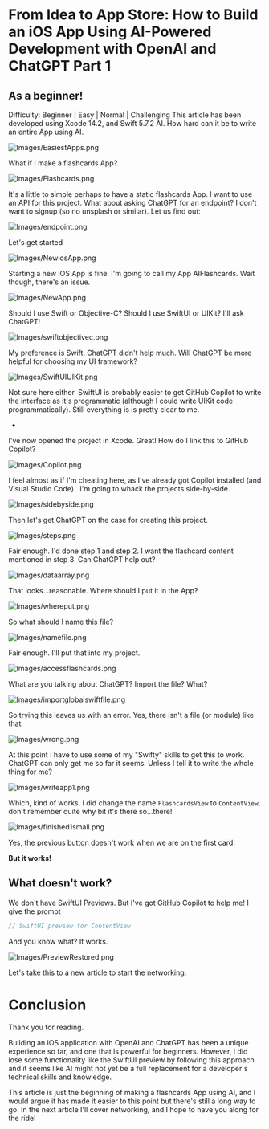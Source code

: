 # From Idea to App Store: How to Build an iOS App Using AI-Powered Development with OpenAI and ChatGPT Part 1
## As a beginner!

Difficulty: Beginner | Easy | Normal | Challenging
This article has been developed using Xcode 14.2, and Swift 5.7.2
AI. How hard can it be to write an entire App using AI.

![Images/EasiestApps.png](Images/EasiestApps.png)

What if I make a flashcards App?

![Images/Flashcards.png](Images/Flashcards.png)

It's a little to simple perhaps to have a static flashcards App. I want to use an API for this project. What about asking ChatGPT for an endpoint? I don't want to signup (so no unsplash or similar). Let us find out:

![Images/endpoint.png](Images/endpoint.png)

Let's get started

![Images/NewiosApp.png](Images/NewiosApp.png)

Starting a new iOS App is fine. I'm going to call my App AIFlashcards.
Wait though, there's an issue.

![Images/NewApp.png](Images/NewApp.png)

Should I use Swift or Objective-C? Should I use SwiftUI or UIKit? I'll ask ChatGPT!

![Images/swiftobjectivec.png](Images/swiftobjectivec.png)


My preference is Swift. ChatGPT didn't help much.
Will ChatGPT be more helpful for choosing my UI framework?

![Images/SwiftUIUIKit.png](Images/SwiftUIUIKit.png)

Not sure here either. SwiftUI is probably easier to get GitHub Copilot to write the interface as it's programmatic (although I could write UIKit code programmatically). Still everything is is pretty clear to me.

-

I've now opened the project in Xcode. Great! How do I link this to GitHub Copilot?

![Images/Copilot.png](Images/Copilot.png)

I feel almost as if I'm cheating here, as I've already got Copilot installed (and Visual Studio Code). 
I'm going to whack the projects side-by-side.

![Images/sidebyside.png](Images/sidebyside.png)

Then let's get ChatGPT on the case for creating this project.

![Images/steps.png](Images/steps.png)

Fair enough. I'd done step 1 and step 2. I want the flashcard content mentioned in step 3. Can ChatGPT help out?

![Images/dataarray.png](Images/dataarray.png)<br>

That looks…reasonable. Where should I put it in the App?

![Images/whereput.png](Images/whereput.png)<br>

So what should I name this file?

![Images/namefile.png](Images/namefile.png)<br>

Fair enough. I'll put that into my project.

![Images/accessflashcards.png](Images/accessflashcards.png)<br>

What are you talking about ChatGPT? Import the file? What?

![Images/importglobalswiftfile.png](Images/importglobalswiftfile.png)<br>

So trying this leaves us with an error. Yes, there isn't a file (or module) like that.

![Images/wrong.png](Images/wrong.png)<br>

At this point I have to use some of my "Swifty" skills to get this to work. ChatGPT can only get me so far it seems.
Unless I tell it to write the whole thing for me?

![Images/writeapp1.png](Images/writeapp1.png)<br>

Which, kind of works.
I did change the name `FlashcardsView` to `ContentView`, don't remember quite why bit it's there so…there!

![Images/finished1small.png](Images/finished1small.png)<br>

Yes, the previous button doesn't work when we are on the first card. 

**But it works!**

## What doesn't work?
We don't have SwiftUI Previews. But I've got GitHub Copilot to help me!
I give the prompt

```swift
// SwiftUI preview for ContentView
```

And you know what? It works.

![Images/PreviewRestored.png](Images/PreviewRestored.png)<br>

Let's take this to a new article to start the networking.

# Conclusion
Thank you for reading.

Building an iOS application with OpenAI and ChatGPT has been a unique experience so far, and one that is powerful for beginners. However, I did lose some functionality like the SwiftUI preview by following this approach and it seems like AI might not yet be a full replacement for a developer's technical skills and knowledge.

This article is just the beginning of making a flashcards App using AI, and I would argue it has made it easier to this point but there's still a long way to go. In the next article I'll cover networking, and I hope to have you along for the ride!

